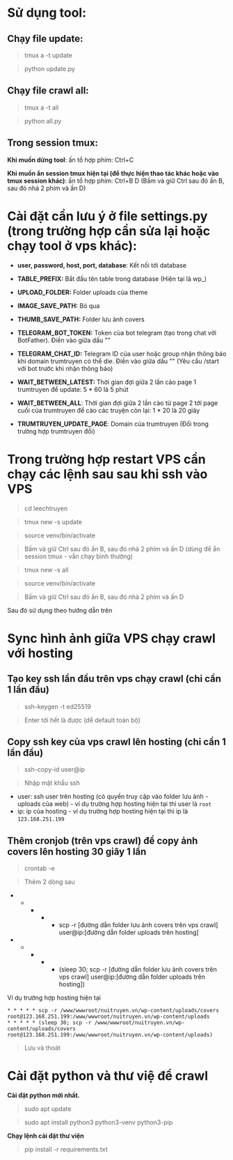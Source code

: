 # Sử dụng tool:

## Chạy file update:

> tmux a -t update

> python update.py

## Chạy file crawl all:

> tmux a -t all

> python all.py

## Trong session tmux:

**Khi muốn dừng tool**: ấn tổ hợp phím: Ctrl+C

**Khi muốn ẩn session tmux hiện tại (để thực hiện thao tác khác hoặc vào tmux session khác)**: ấn tổ hợp phím: Ctrl+B D (Bấm và giữ Ctrl sau đó ấn B, sau đó nhả 2 phím và ấn D)

# Cài đặt cần lưu ý ở file settings.py (trong trường hợp cần sửa lại hoặc chạy tool ở vps khác):

- **user, password, host, port, database**: Kết nối tới database
- **TABLE_PREFIX:** Bắt đầu tên table trong database (Hiện tại là wp\_)

- **UPLOAD_FOLDER:** Folder uploads của theme

- **IMAGE_SAVE_PATH:** Bỏ qua
- **THUMB_SAVE_PATH:** Folder lưu ảnh covers

- **TELEGRAM_BOT_TOKEN:** Token của bot telegram (tạo trong chat với BotFather). Điền vào giữa dấu ""
- **TELEGRAM_CHAT_ID:** Telegram ID của user hoặc group nhận thông báo khi domain trumtruyen có thể die. Điền vào giữa dấu "" (Yêu cầu /start với bot trước khi nhận thông báo)

- **WAIT_BETWEEN_LATEST:** Thời gian đợi giữa 2 lần cào page 1 trumtruyen để update: 5 \* 60 là 5 phút
- **WAIT_BETWEEN_ALL**: Thời gian đợi giữa 2 lần cào từ page 2 tới page cuối của trumtruyen để cào các truyện còn lại: 1 \* 20 là 20 giây

- **TRUMTRUYEN_UPDATE_PAGE**: Domain của trumtruyen (Đổi trong trường hợp trumtruyen đổi)

# Trong trường hợp restart VPS cần chạy các lệnh sau sau khi ssh vào VPS

> cd leechtruyen

> tmux new -s update

> source venv/bin/activate

> Bấm và giữ Ctrl sau đó ấn B, sau đó nhả 2 phím và ấn D (dùng để ẩn session tmux - vẫn chạy bình thường)

> tmux new -s all

> source venv/bin/activate

> Bấm và giữ Ctrl sau đó ấn B, sau đó nhả 2 phím và ấn D

Sau đó sử dụng theo hướng dẫn trên

# Sync hình ảnh giữa VPS chạy crawl với hosting

## Tạo key ssh lần đầu trên vps chạy crawl (chỉ cần 1 lần đầu)

> ssh-keygen -t ed25519

> Enter tới hết là được (dể default toàn bộ)

## Copy ssh key của vps crawl lên hosting (chỉ cần 1 lần đầu)

> ssh-copy-id user@ip

> Nhập mật khẩu ssh

- user: ssh user trên hosting (có quyền truy cập vào folder lưu ảnh - uploads của web) - ví dụ trường hợp hosting hiện tại thì user là `root`
- ip: ip của hosting - ví dụ trường hợp hosting hiện tại thì ip là `123.168.251.199`

## Thêm cronjob (trên vps crawl) để copy ảnh covers lên hosting 30 giây 1 lần

> crontab -e

> Thêm 2 dòng sau

* * * * * scp -r [đường dẫn folder lưu ảnh covers trên vps crawl] user@ip:[đường dẫn folder uploads trên hosting]
* * * * * (sleep 30; scp -r [đường dẫn folder lưu ảnh covers trên vps crawl] user@ip:[đường dẫn folder uploads trên hosting])

Ví dụ trường hợp hosting hiện tại
```
* * * * * scp -r /www/wwwroot/nuitruyen.vn/wp-content/uploads/covers root@123.168.251.199:/www/wwwroot/nuitruyen.vn/wp-content/uploads
* * * * * (sleep 30; scp -r /www/wwwroot/nuitruyen.vn/wp-content/uploads/covers root@123.168.251.199:/www/wwwroot/nuitruyen.vn/wp-content/uploads)
```

> Lưu và thoát

# Cài đặt python và thư việ để crawl
**Cài đặt python mới nhất.**
> sudo apt update

> sudo apt install python3 python3-venv python3-pip


**Chạy lệnh cài đặt thư viện**
> pip install -r requirements.txt
